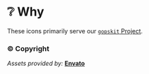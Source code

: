 # ❔ Why

These icons primarily serve our [`gopskit` Project](https://github.com/fmjstudios/gopskit).

### ©️ Copyright

_Assets provided by:_ **[Envato](https://elements.envato.com/)**
